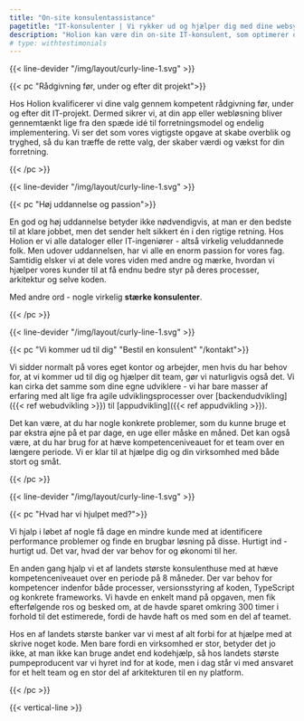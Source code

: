 ```yaml
---
title: "On-site konsulentassistance"
pagetitle: "IT-konsulenter | Vi rykker ud og hjælper dig med dine websystemer"
description: "Holion kan være din on-site IT-konsulent, som optimerer og videreudvikler din virksomheds websystemer og software. Læs mere om os her."
# type: withtestimonials
---
```


{{< line-devider "/img/layout/curly-line-1.svg" >}}

{{< pc "Rådgivning før, under og efter dit projekt">}}

Hos Holion kvalificerer vi dine valg gennem kompetent rådgivning før, under og efter dit IT-projekt. Dermed sikrer vi, at din app eller webløsning bliver gennemtænkt lige fra den spæde idé til forretningsmodel og endelig implementering. Vi ser det som vores vigtigste opgave at skabe overblik og tryghed, så du kan træffe de rette valg, der skaber værdi og vækst for din forretning. 

{{< /pc >}}

{{< line-devider "/img/layout/curly-line-1.svg" >}}

{{< pc "Høj uddannelse og passion">}}

En god og høj uddannelse betyder ikke nødvendigvis, at man er den bedste til at klare jobbet, men det sender helt sikkert én i den rigtige retning. Hos Holion er vi alle dataloger eller IT-ingeniører - altså virkelig veluddannede folk. Men udover uddannelsen, har vi alle en enorm passion for vores fag. Samtidig elsker vi at dele vores viden med andre og mærke, hvordan vi hjælper vores kunder til at få endnu bedre styr på deres processer, arkitektur og selve koden.

Med andre ord - nogle virkelig **stærke konsulenter**.

{{< /pc >}}

{{< line-devider "/img/layout/curly-line-1.svg" >}}

{{< pc "Vi kommer ud til dig" "Bestil en konsulent" "/kontakt">}}


Vi sidder normalt på vores eget kontor og arbejder, men hvis du har behov for, at vi kommer ud til dig og hjælper dit team, gør vi naturligvis også det. Vi kan cirka det samme som dine egne udviklere - vi har bare masser af erfaring med alt lige fra agile udviklingsprocesser over [backendudvikling]({{< ref webudvikling >}}) til [appudvikling]({{< ref appudvikling >}}). 

Det kan være, at du har nogle konkrete problemer, som du kunne bruge et par ekstra øjne på et par dage, en uge eller måske en måned. Det kan også være, at du har brug for at hæve kompetenceniveauet for et team over en længere periode. Vi er klar til at hjælpe dig og din virksomhed med både stort og småt.

{{< /pc >}}

{{< line-devider "/img/layout/curly-line-1.svg" >}}

{{< pc "Hvad har vi hjulpet med?">}}

Vi hjalp i løbet af nogle få dage en mindre kunde med at identificere performance problemer og finde en brugbar løsning på disse. Hurtigt ind - hurtigt ud. Det var, hvad der var behov for og økonomi til her.

En anden gang hjalp vi et af landets største konsulenthuse med at hæve kompetenceniveauet over en periode på 8 måneder. Der var behov for kompetencer indenfor både processer, versionsstyring af koden, TypeScript og konkrete frameworks. Vi havde en enkelt mand på opgaven, men fik efterfølgende ros og besked om, at de havde sparet omkring 300 timer i forhold til det estimerede, fordi de havde haft os med som en del af teamet.

Hos en af landets største banker var vi mest af alt forbi for at hjælpe med at skrive noget kode. Men bare fordi en virksomhed er stor, betyder det jo ikke, at man ikke kan bruge andet end kodehjælp, så hos landets største pumpeproducent var vi hyret ind for at kode, men i dag står vi med ansvaret for et helt team og en stor del af arkitekturen til en ny platform.

<!-- {{< cta "/cases" >}}Læs mere om udvalgte cases{{< /cta >}} -->
{{< /pc >}}

{{< vertical-line >}}

<!-- ## Hvordan kan Holion hjælpe dig?
Vil du vide mere om, hvordan vi kan hjælpe dig med kompetent og omkostningseffektiv konsulentassistance til dine IT-projekter, er du altid meget velkommen til at [kontakte os]({{< ref contact >}}), så vi kan få dig og dit team godt videre.

{{< cta "/kontakt" >}}Kontakt Holion{{< /cta >}} -->
